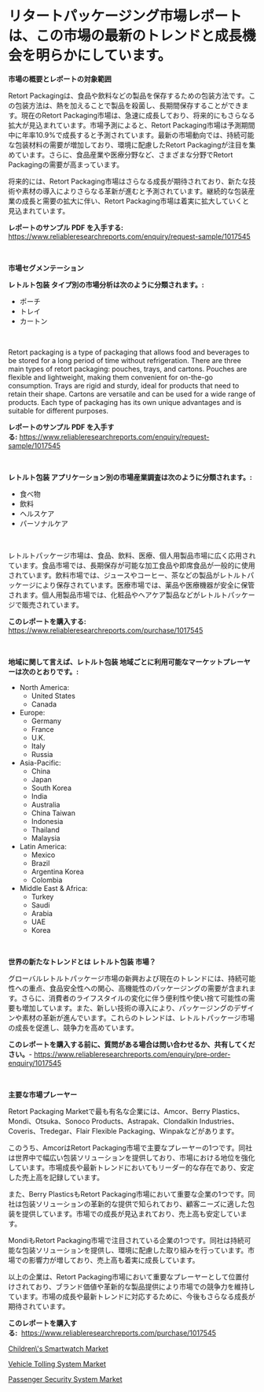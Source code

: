 <p><h1>リタートパッケージング市場レポートは、この市場の最新のトレンドと成長機会を明らかにしています。</h1></p><p><strong>市場の概要とレポートの対象範囲</strong></p>
<p><p>Retort Packagingは、食品や飲料などの製品を保存するための包装方法です。この包装方法は、熱を加えることで製品を殺菌し、長期間保存することができます。現在のRetort Packaging市場は、急速に成長しており、将来的にもさらなる拡大が見込まれています。市場予測によると、Retort Packaging市場は予測期間中に年率10.9%で成長すると予測されています。最新の市場動向では、持続可能な包装材料の需要が増加しており、環境に配慮したRetort Packagingが注目を集めています。さらに、食品産業や医療分野など、さまざまな分野でRetort Packagingの需要が高まっています。</p><p>将来的には、Retort Packaging市場はさらなる成長が期待されており、新たな技術や素材の導入によりさらなる革新が進むと予測されています。継続的な包装産業の成長と需要の拡大に伴い、Retort Packaging市場は着実に拡大していくと見込まれています。</p></p>
<p><strong>レポートのサンプル PDF を入手する:</strong> <a href="https://www.reliableresearchreports.com/enquiry/request-sample/1017545">https://www.reliableresearchreports.com/enquiry/request-sample/1017545</a></p>
<p>&nbsp;</p>
<p><strong>市場セグメンテーション</strong></p>
<p><strong>レトルト包装 タイプ別の市場分析は次のように分類されます。:</strong></p>
<p><ul><li>ポーチ</li><li>トレイ</li><li>カートン</li></ul></p>
<p>&nbsp;</p>
<p><p>Retort packaging is a type of packaging that allows food and beverages to be stored for a long period of time without refrigeration. There are three main types of retort packaging: pouches, trays, and cartons. Pouches are flexible and lightweight, making them convenient for on-the-go consumption. Trays are rigid and sturdy, ideal for products that need to retain their shape. Cartons are versatile and can be used for a wide range of products. Each type of packaging has its own unique advantages and is suitable for different purposes.</p></p>
<p><strong>レポートのサンプル PDF を入手する:</strong>&nbsp;<a href="https://www.reliableresearchreports.com/enquiry/request-sample/1017545">https://www.reliableresearchreports.com/enquiry/request-sample/1017545</a></p>
<p>&nbsp;</p>
<p><strong> レトルト包装 アプリケーション別の市場産業調査は次のように分類されます。:</strong></p>
<p><ul><li>食べ物</li><li>飲料</li><li>ヘルスケア</li><li>パーソナルケア</li></ul></p>
<p>&nbsp;</p>
<p><p>レトルトパッケージ市場は、食品、飲料、医療、個人用製品市場に広く応用されています。食品市場では、長期保存が可能な加工食品や即席食品が一般的に使用されています。飲料市場では、ジュースやコーヒー、茶などの製品がレトルトパッケージにより保存されています。医療市場では、薬品や医療機器が安全に保管されます。個人用製品市場では、化粧品やヘアケア製品などがレトルトパッケージで販売されています。</p></p>
<p><strong>このレポートを購入する:</strong>&nbsp; <a href="https://www.reliableresearchreports.com/purchase/1017545">https://www.reliableresearchreports.com/purchase/1017545</a></p>
<p>&nbsp;</p>
<p><strong>地域に関して言えば、レトルト包装 地域ごとに利用可能なマーケットプレーヤーは次のとおりです。:</strong></p>
<p><ul>
    <li>
        North America:
        <ul>
            <li>United States</li>
            <li>Canada</li>
        </ul>
    </li>
    <li>
        Europe:
        <ul>
            <li>Germany</li>
            <li>France</li>
            <li>U.K.</li>
            <li>Italy</li>
            <li>Russia</li>
        </ul>
    </li>
    <li>
        Asia-Pacific:
        <ul>
            <li>China</li>
            <li>Japan</li>
            <li>South Korea</li>
            <li>India</li>
            <li>Australia</li>
            <li>China Taiwan</li>
            <li>Indonesia</li>
            <li>Thailand</li>
            <li>Malaysia</li>
        </ul>
    </li>
    <li>
        Latin America:
        <ul>
            <li>Mexico</li>
            <li>Brazil</li>
            <li>Argentina Korea</li>
            <li>Colombia</li>
        </ul>
    </li>
    <li>
        Middle East & Africa:
        <ul>
            <li>Turkey</li>
            <li>Saudi</li>
            <li>Arabia</li>
            <li>UAE</li>
            <li>Korea</li>
        </ul>
    </li>
    </ul></p>
<p>&nbsp;</p>
<p><strong>世界の新たなトレンドとは レトルト包装 市場？</strong></p>
<p><p>グローバルレトルトパッケージ市場の新興および現在のトレンドには、持続可能性への重点、食品安全性への関心、高機能性のパッケージングの需要が含まれます。さらに、消費者のライフスタイルの変化に伴う便利性や使い捨て可能性の需要も増加しています。また、新しい技術の導入により、パッケージングのデザインや素材の革新が進んでいます。これらのトレンドは、レトルトパッケージ市場の成長を促進し、競争力を高めています。</p></p>
<p><strong>このレポートを購入する前に、質問がある場合は問い合わせるか、共有してください。</strong>- <a href="https://www.reliableresearchreports.com/enquiry/pre-order-enquiry/1017545">https://www.reliableresearchreports.com/enquiry/pre-order-enquiry/1017545</a></p>
<p>&nbsp;</p>
<p><strong>主要な市場プレーヤー</strong></p>
<p><p>Retort Packaging Marketで最も有名な企業には、Amcor、Berry Plastics、Mondi、Otsuka、Sonoco Products、Astrapak、Clondalkin Industries、Coveris、Tredegar、Flair Flexible Packaging、Winpakなどがあります。</p><p>このうち、AmcorはRetort Packaging市場で主要なプレーヤーの1つです。同社は世界中で幅広い包装ソリューションを提供しており、市場における地位を強化しています。市場成長や最新トレンドにおいてもリーダー的な存在であり、安定した売上高を記録しています。</p><p>また、Berry PlasticsもRetort Packaging市場において重要な企業の1つです。同社は包装ソリューションの革新的な提供で知られており、顧客ニーズに適した包装を提供しています。市場での成長が見込まれており、売上高も安定しています。</p><p>MondiもRetort Packaging市場で注目されている企業の1つです。同社は持続可能な包装ソリューションを提供し、環境に配慮した取り組みを行っています。市場での影響力が増しており、売上高も着実に成長しています。</p><p>以上の企業は、Retort Packaging市場において重要なプレーヤーとして位置付けされており、ブランド価値や革新的な製品提供により市場での競争力を維持しています。市場の成長や最新トレンドに対応するために、今後もさらなる成長が期待されています。</p></p>
<p><strong>このレポートを購入する:</strong>&nbsp;&nbsp;<a href="https://www.reliableresearchreports.com/purchase/1017545">https://www.reliableresearchreports.com/purchase/1017545</a></p>
<p><p><a href="https://view.publitas.com/reportprime-1/children-s-smartwatch-market-centers-on-aspects-such-as-market-growth-market-share-market-opportunity-and-projected-forecasts-spanning-from-2023-to-2030/">Children\'s Smartwatch Market</a></p><p><a href="https://view.publitas.com/reportprime-1/insights-into-vehicle-tolling-system-market-size-analysing-market-share-trends-and-growth-from-2023-to-2030/">Vehicle Tolling System Market</a></p><p><a href="https://github.com/Hazelklievgspy6vdcsmu106w/Market-Research-Report-List-1/blob/main/passenger-security-system-market.md">Passenger Security System Market</a></p></p>